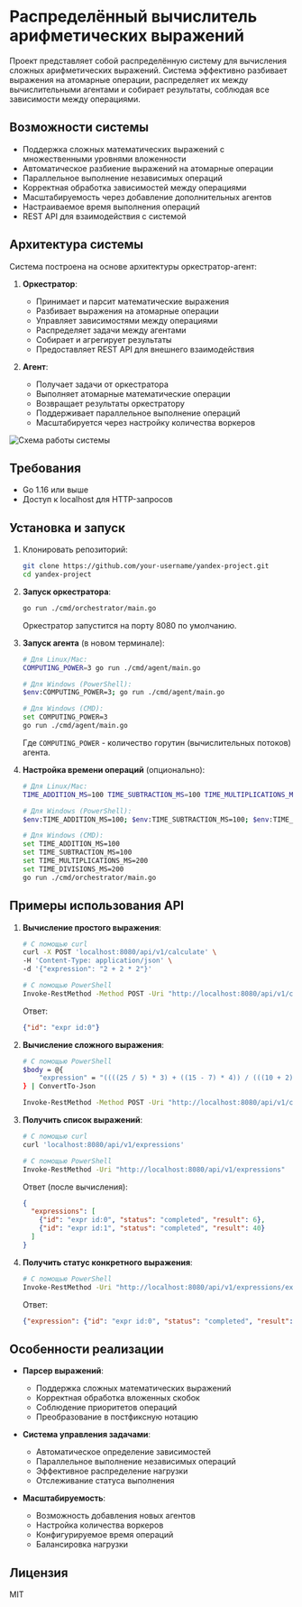 # Распределённый вычислитель арифметических выражений

Проект представляет собой распределённую систему для вычисления сложных арифметических выражений. Система эффективно разбивает выражения на атомарные операции, распределяет их между вычислительными агентами и собирает результаты, соблюдая все зависимости между операциями.

## Возможности системы

- Поддержка сложных математических выражений с множественными уровнями вложенности
- Автоматическое разбиение выражений на атомарные операции
- Параллельное выполнение независимых операций
- Корректная обработка зависимостей между операциями
- Масштабируемость через добавление дополнительных агентов
- Настраиваемое время выполнения операций
- REST API для взаимодействия с системой

## Архитектура системы

Система построена на основе архитектуры оркестратор-агент:

1. **Оркестратор**:
   - Принимает и парсит математические выражения
   - Разбивает выражения на атомарные операции
   - Управляет зависимостями между операциями
   - Распределяет задачи между агентами
   - Собирает и агрегирует результаты
   - Предоставляет REST API для внешнего взаимодействия

2. **Агент**:
   - Получает задачи от оркестратора
   - Выполняет атомарные математические операции
   - Возвращает результаты оркестратору
   - Поддерживает параллельное выполнение операций
   - Масштабируется через настройку количества воркеров

![Схема работы системы](https://mermaid.ink/img/pako:eNp1kU1vwjAMhv9KlNOQhnTYWHTiY4cfMKnACTiUxm2t5qOKU7GN8d-X0nYCiR0ivXn9xI4dXISSDKTQ7GyFpKrY6sIwJl6VRW20IyacZ0sI5tg7R9jZvD3Jqo1vC22qkiuFhGQ0deLg5FGRgz0GDNpLZxbEeBTewPAPiPSO_kTnb3gEIvPYGa2REO6EVQU5E80-Mc3CJDz-fA4xTFRN_G_Qd_yuxd42bnWjveTmO9Cd0DpndIHUDTLXdIFNpJWXtmsbuSqRx7vD9Tbd8QN4pOtzr6-kp1sH1cDnxiKbRDj2uKsyVjhdYWTDIdL6KPLBKNVujfTDvtMaFGSYKEH4OC_ZW3qnIPtm9CgluG3fNaQQV2Uo7Xu47voDTXiLjA?type=png)

## Требования

- Go 1.16 или выше
- Доступ к localhost для HTTP-запросов

## Установка и запуск

1. Клонировать репозиторий:
   ```bash
   git clone https://github.com/your-username/yandex-project.git
   cd yandex-project
   ```

2. **Запуск оркестратора**:
   ```bash
   go run ./cmd/orchestrator/main.go
   ```
   
   Оркестратор запустится на порту 8080 по умолчанию.

3. **Запуск агента** (в новом терминале):
   ```bash
   # Для Linux/Mac:
   COMPUTING_POWER=3 go run ./cmd/agent/main.go
   
   # Для Windows (PowerShell):
   $env:COMPUTING_POWER=3; go run ./cmd/agent/main.go
   
   # Для Windows (CMD):
   set COMPUTING_POWER=3
   go run ./cmd/agent/main.go
   ```

   Где `COMPUTING_POWER` - количество горутин (вычислительных потоков) агента.

4. **Настройка времени операций** (опционально):
   ```bash
   # Для Linux/Mac:
   TIME_ADDITION_MS=100 TIME_SUBTRACTION_MS=100 TIME_MULTIPLICATIONS_MS=200 TIME_DIVISIONS_MS=200 go run ./cmd/orchestrator/main.go
   
   # Для Windows (PowerShell):
   $env:TIME_ADDITION_MS=100; $env:TIME_SUBTRACTION_MS=100; $env:TIME_MULTIPLICATIONS_MS=200; $env:TIME_DIVISIONS_MS=200; go run ./cmd/orchestrator/main.go
   
   # Для Windows (CMD):
   set TIME_ADDITION_MS=100
   set TIME_SUBTRACTION_MS=100
   set TIME_MULTIPLICATIONS_MS=200
   set TIME_DIVISIONS_MS=200
   go run ./cmd/orchestrator/main.go
   ```

## Примеры использования API

1. **Вычисление простого выражения**:
   ```bash
   # С помощью curl
   curl -X POST 'localhost:8080/api/v1/calculate' \
   -H 'Content-Type: application/json' \
   -d '{"expression": "2 + 2 * 2"}'
   
   # С помощью PowerShell
   Invoke-RestMethod -Method POST -Uri "http://localhost:8080/api/v1/calculate" -ContentType "application/json" -Body '{"expression": "2 + 2 * 2"}'
   ```

   Ответ: 
   ```json
   {"id": "expr id:0"}
   ```

2. **Вычисление сложного выражения**:
   ```bash
   # С помощью PowerShell
   $body = @{
       "expression" = "((((25 / 5) * 3) + ((15 - 7) * 4)) / (((10 + 2) * 2) - 5)) * (((8 * 2) - 3) + ((20 / 4) * 3))"
   } | ConvertTo-Json
   
   Invoke-RestMethod -Method POST -Uri "http://localhost:8080/api/v1/calculate" -ContentType "application/json" -Body $body
   ```

3. **Получить список выражений**:
   ```bash
   # С помощью curl
   curl 'localhost:8080/api/v1/expressions'
   
   # С помощью PowerShell
   Invoke-RestMethod -Uri "http://localhost:8080/api/v1/expressions"
   ```

   Ответ (после вычисления):
   ```json
   {
     "expressions": [
       {"id": "expr id:0", "status": "completed", "result": 6},
       {"id": "expr id:1", "status": "completed", "result": 40}
     ]
   }
   ```

4. **Получить статус конкретного выражения**:
   ```bash
   # С помощью PowerShell
   Invoke-RestMethod -Uri "http://localhost:8080/api/v1/expressions/expr id:0"
   ```

   Ответ:
   ```json
   {"expression": {"id": "expr id:0", "status": "completed", "result": 6}}
   ```

## Особенности реализации

- **Парсер выражений**:
  - Поддержка сложных математических выражений
  - Корректная обработка вложенных скобок
  - Соблюдение приоритетов операций
  - Преобразование в постфиксную нотацию

- **Система управления задачами**:
  - Автоматическое определение зависимостей
  - Параллельное выполнение независимых операций
  - Эффективное распределение нагрузки
  - Отслеживание статуса выполнения

- **Масштабируемость**:
  - Возможность добавления новых агентов
  - Настройка количества воркеров
  - Конфигурируемое время операций
  - Балансировка нагрузки

## Лицензия

MIT